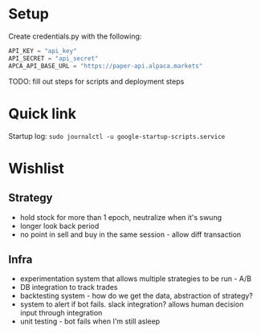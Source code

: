 # Setup
Create credentials.py with the following:
```python
API_KEY = "api_key"
API_SECRET = "api_secret"
APCA_API_BASE_URL = "https://paper-api.alpaca.markets"
```
TODO: fill out steps for scripts and deployment steps


# Quick link
Startup log:
`sudo journalctl -u google-startup-scripts.service`


# Wishlist
## Strategy
- hold stock for more than 1 epoch, neutralize when it's swung
- longer look back period
- no point in sell and buy in the same session - allow diff transaction

## Infra
- experimentation system that allows multiple strategies to be run - A/B
- DB integration to track trades
- backtesting system - how do we get the data, abstraction of strategy?
- system to alert if bot fails. slack integration? allows human decision input through integration
- unit testing - bot fails when I'm still asleep  

